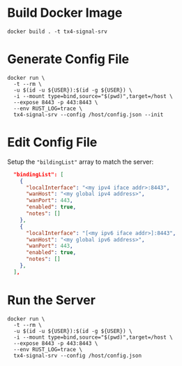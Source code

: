 # Build Docker Image

```shell
docker build . -t tx4-signal-srv
```

# Generate Config File

```shell
docker run \
  -t --rm \
  -u $(id -u ${USER}):$(id -g ${USER}) \
  -i --mount type=bind,source="$(pwd)",target=/host \
  --expose 8443 -p 443:8443 \
  --env RUST_LOG=trace \
  tx4-signal-srv --config /host/config.json --init
```

# Edit Config File

Setup the `"bildingList"` array to match the server:

```json
  "bindingList": [
    {
      "localInterface": "<my ipv4 iface addr>:8443",
      "wanHost": "<my global ipv4 address>",
      "wanPort": 443,
      "enabled": true,
      "notes": []
    },
    {
      "localInterface": "[<my ipv6 iface addr>]:8443",
      "wanHost": "<my global ipv6 address>",
      "wanPort": 443,
      "enabled": true,
      "notes": []
    },
  ],
```

# Run the Server

```shell
docker run \
  -t --rm \
  -u $(id -u ${USER}):$(id -g ${USER}) \
  -i --mount type=bind,source="$(pwd)",target=/host \
  --expose 8443 -p 443:8443 \
  --env RUST_LOG=trace \
  tx4-signal-srv --config /host/config.json
```
